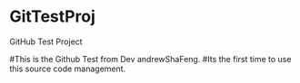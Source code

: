 # GitTestProj
GitHub Test Project

#This is the Github Test from Dev andrewShaFeng.
#Its the first time to use this source code management.
